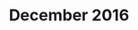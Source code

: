---
title: December 2016
showTitle: true
image: assets/img/drawing/blackandwhiteeye.jpg
materials: pencil
isDrawing: true
description:
---